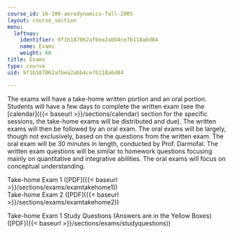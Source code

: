 ```yaml
---
course_id: 16-100-aerodynamics-fall-2005
layout: course_section
menu:
  leftnav:
    identifier: 9f1b187062afbea2abb4ce7b118a6d84
    name: Exams
    weight: 60
title: Exams
type: course
uid: 9f1b187062afbea2abb4ce7b118a6d84

---
```


The exams will have a take-home written portion and an oral portion. Students will have a few days to complete the written exam (see the [calendar]({{< baseurl >}}/sections/calendar) section for the specific sessions, the take-home exams will be distributed and due). The written exams will then be followed by an oral exam. The oral exams will be largely, though not exclusively, based on the questions from the written exam. The oral exam will be 30 minutes in length, conducted by Prof. Darmofal. The written exam questions will be similar to homework questions focusing mainly on quantitative and integrative abilities. The oral exams will focus on conceptual understanding.

Take-home Exam 1 ([PDF]({{< baseurl >}}/sections/exams/examtakehome1))  
Take-home Exam 2 ([PDF]({{< baseurl >}}/sections/exams/examtakehome2))

Take-home Exam 1 Study Questions (Answers are in the Yellow Boxes) ([PDF]({{< baseurl >}}/sections/exams/studyquestions))